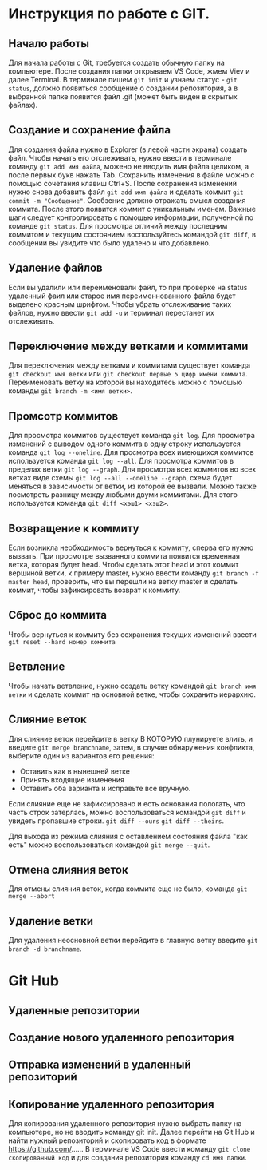 # Инструкция по работе с GIT.

## Начало работы

Для начала работы с Git, требуется создать обычную папку на компьютере. После создания папки открываем VS Code, жмем Viev и далее Terminal.
В терминале пишем `git init` и узнаем статус - `git status`, должно появиться сообщение о создании репозитория, а в выбранной папке появится файл .git (может быть виден в скрытых файлах).

## Создание и сохранение файла

Для создания файла нужно в Explorer (в левой части экрана) создать файл. Чтобы начать его отслеживать, нужно ввести в терминале команду `git add имя файла`, можено не вводить имя файла целиком, а после первых букв нажать Tab. Сохранить изменения в файле можно с помощью сочетания клавиш Ctrl+S. После сохранения изменений нужно снова добавить файл `git add имя файла` и сделать коммит `git commit -m "Сообщение"`. Сообзение должно отражать смысл создания коммита. После этого появится коммит с уникальным именем. Важные шаги следует контролировать с помощью информации, полученной по команде `git status`. Для просмотра отличий между последним коммитом и текущим состоянием воспользуйтесь командой `git diff`, в сообщении вы увидите что было удалено и что добавлено.

## Удаление файлов

Если вы удалили или переименовали файл, то при проверке на status удаленный фаил или старое имя переименнованного файла будет выделено красным шрифтом. Чтобы убрать отслеживание таких файлов, нужно ввести `git add -u` и терминал перестанет их отслеживать.

## Переключение между ветками и коммитами

Для переключения между ветками и коммитами существует команда `git checkout имя ветки` или `git checkout первые 5 цифр имени коммита`. Переименовать ветку на которой вы находитесь можно с помошью команды `git branch -m <имя ветки>`.

## Промсотр коммитов

Для просмотра коммитов существует команда `git log`. Для просмотра изменений с выводом одного коммита в одну строку используется команда `git log --oneline`. Для просмотра всех имеющихся коммитов используется команда `git log --all`. Для просмотра коммитов в пределах ветки `git log --graph`. Для просмотра всех коммитов во всех ветках виде схемы `git log --all --oneline --graph`, схема будет меняться в зависимости от ветки, из которой ее вызвали. Можно также посмотреть разницу между любыми двуми коммитами. Для этого используется команда `git diff <хэш1> <хэш2>`.

## Возвращение к коммиту

Если возникла необходимость вернуться к коммиту, сперва его нужно вызвать. При просмотре вызванного коммита появится временная ветка, которая будет head. Чтобы сделать этот head и этот коммит вершиной ветки, к примеру master, нужно ввести команду `git branch -f master head`, проверить, что вы перешли на ветку master и сделать коммит, чтобы зафиксировать возврат к коммиту.

## Сброс до коммита

Чтобы вернуться к коммиту без сохранения текущих изменений ввести `git reset --hard номер коммита`

## Ветвление

Чтобы начать ветвление, нужно создать ветку командой `git branch имя ветки` и сделать коммит на основной ветке, чтобы сохранить иерархию.

## Слияние веток

Для слияние веток перейдите в ветку В КОТОРУЮ плунируете влить, и введите `git merge branchname`, затем, в случае обнаружения конфликта, выберите один из вариантов его решения:
* Оставить как в нынешней ветке
* Принять входящие изменения
* Оставить оба варианта
и исправьте все вручную.

Если слияние еще не зафиксировано и есть основания пологать, что часть строк затерлась, можно воспользоваться командой `git diff` и увидеть пропавшие строки. `git diff --ours` `git diff --theirs`.

Для выхода из режима слияния с оставлением состояния файла "как есть" можно воспользоваться командой `git merge --quit`.

## Отмена слияния веток

Для отмены слияния веток, когда коммита еще не было, команда `git merge --abort`

## Удаление ветки

Для удаления неосновной ветки перейдите в главную ветку введите `git branch -d branchname`.

# Git Hub

## Удаленные репозитории



## Создание нового удаленного репозитория

## Отправка изменений в удаленный репозиторий

## Копирование удаленного репозитория

Для копирования удаленного репозитория нужно выбрать папку на компьютере, но не вводить команду git init. Далее перейти на Git Hub и найти нужный репозиторий и скопировать код в формате https://github.com/...... В терминале VS Code ввести команду `git clone скопированный код` и для создания репозитория команду `cd имя папки`.